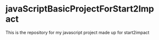 # javaScriptBasicProjectForStart2Impact
This is the repository for my javascript project made up for start2impact
